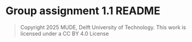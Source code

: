 # Group assignment 1.1 README

> Copyright 2025 MUDE, Delft University of Technology. This work is licensed under a CC BY 4.0 License
